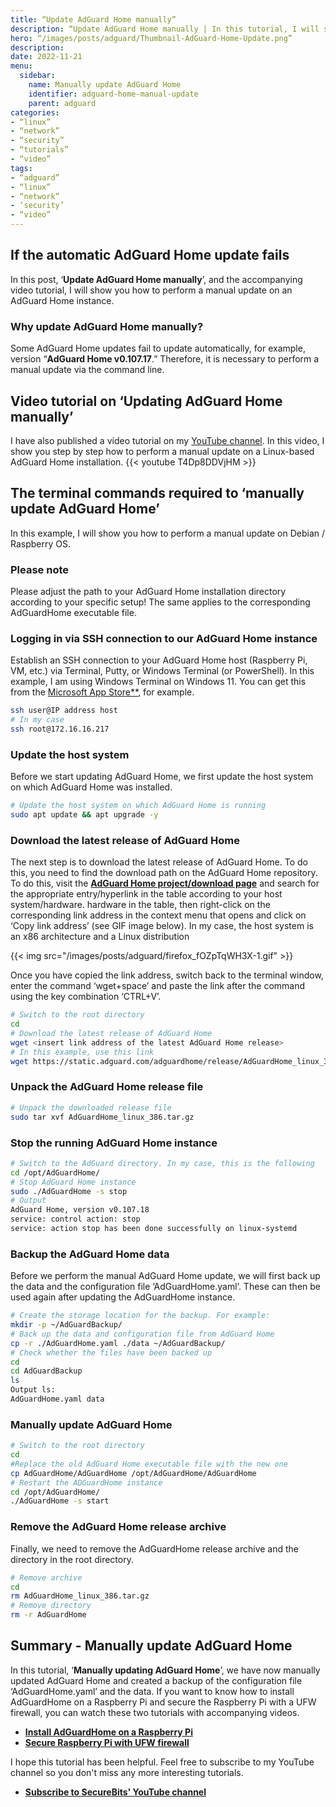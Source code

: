```yaml
---
title: “Update AdGuard Home manually”
description: “Update AdGuard Home manually | In this tutorial, I will show you how to update AdGuard Home manually.”
hero: “/images/posts/adguard/Thumbnail-AdGuard-Home-Update.png”
description:
date: 2022-11-21
menu:
  sidebar:
    name: Manually update AdGuard Home
    identifier: adguard-home-manual-update
    parent: adguard
categories:
- “linux”
- “network”
- “security”
- “tutorials”
- “video”
tags:
- “adguard”
- “linux”
- “network”
- ‘security’
- “video”
---
```

## If the automatic AdGuard Home update fails
In this post, ‘**Update AdGuard Home manually**’, and the accompanying video tutorial, I will show you how to perform a manual update on an AdGuard Home instance.
### Why update AdGuard Home manually?
Some AdGuard Home updates fail to update automatically, for example, version “**AdGuard Home v0.107.17**.” Therefore, it is necessary to perform a manual update via the command line.
## Video tutorial on ‘Updating AdGuard Home manually’
I have also published a video tutorial on my [YouTube channel](https://www.youtube.com/@secure_bits).
In this video, I show you step by step how to perform a manual update on a Linux-based AdGuard Home installation.
{{< youtube T4Dp8DDVjHM >}}
## The terminal commands required to ‘manually update AdGuard Home’
In this example, I will show you how to perform a manual update on Debian / Raspberry OS.
### Please note
Please adjust the path to your AdGuard Home installation directory according to your specific setup! The same applies to the corresponding AdGuardHome executable file.
### Logging in via SSH connection to our AdGuard Home instance
Establish an SSH connection to your AdGuard Home host (Raspberry Pi, VM, etc.) via Terminal, Putty, or Windows Terminal (or PowerShell).
In this example, I am using Windows Terminal on Windows 11. You can get this from the [Microsoft App Store**](https://www.microsoft.com/store/productId/9N0DX20HK701), for example.
```sh
ssh user@IP address host
# In my case
ssh root@172.16.16.217
```
### Update the host system
Before we start updating AdGuard Home, we first update the host system on which AdGuard Home was installed.
```sh
# Update the host system on which AdGuard Home is running
sudo apt update && apt upgrade -y
```
### Download the latest release of AdGuard Home
The next step is to download the latest release of AdGuard Home. To do this, you need to find the download path on the AdGuard Home repository.
To do this, visit the **[AdGuard Home project/download page](https://github.com/AdguardTeam/AdGuardHome/wiki/Platforms)** and search for the appropriate entry/hyperlink in the table according to your host system/hardware. hardware in the table, then right-click on the corresponding link address in the context menu that opens and click on ‘Copy link address’ (see GIF image below).
In my case, the host system is an x86 architecture and a Linux distribution


{{< img src="/images/posts/adguard/firefox_fOZpTqWH3X-1.gif" >}}


Once you have copied the link address, switch back to the terminal window, enter the command ‘wget+space’ and paste the link after the command using the key combination ‘CTRL+V’.
```sh
# Switch to the root directory
cd
# Download the latest release of AdGuard Home
wget <insert link address of the latest AdGuard Home release>
# In this example, use this link
wget https://static.adguard.com/adguardhome/release/AdGuardHome_linux_386.tar.gz
```
### Unpack the AdGuard Home release file
```sh
# Unpack the downloaded release file
sudo tar xvf AdGuardHome_linux_386.tar.gz
```
### Stop the running AdGuard Home instance
```sh
# Switch to the AdGuard directory. In my case, this is the following
cd /opt/AdGuardHome/
# Stop AdGuard Home instance
sudo ./AdGuardHome -s stop
# Output
AdGuard Home, version v0.107.18
service: control action: stop
service: action stop has been done successfully on linux-systemd
```
### Backup the AdGuard Home data
Before we perform the manual AdGuard Home update, we will first back up the data and the configuration file ‘AdGuardHome.yaml’. These can then be used again after updating the AdGuardHome instance.
```sh
# Create the storage location for the backup. For example:
mkdir -p ~/AdGuardBackup/
# Back up the data and configuration file from AdGuard Home
cp -r ./AdGuardHome.yaml ./data ~/AdGuardBackup/
# Check whether the files have been backed up
cd
cd AdGuardBackup
ls
Output ls:
AdGuardHome.yaml data
```
### Manually update AdGuard Home
```sh
# Switch to the root directory
cd
#Replace the old AdGuard Home executable file with the new one
cp AdGuardHome/AdGuardHome /opt/AdGuardHome/AdGuardHome
# Restart the ADGuardHome instance
cd /opt/AdGuardHome/
./AdGuardHome -s start
```
### Remove the AdGuard Home release archive
Finally, we need to remove the AdGuardHome release archive and the directory in the root directory.
```sh
# Remove archive
cd
rm AdGuardHome_linux_386.tar.gz
# Remove directory
rm -r AdGuardHome
```
## Summary - Manually update AdGuard Home
In this tutorial, ‘**Manually updating AdGuard Home**’, we have now manually updated AdGuard Home and created a backup of the configuration file ‘AdGuardHome.yaml’ and the data.
If you want to know how to install AdGuardHome on a Raspberry Pi and secure the Raspberry Pi with a UFW firewall, you can watch these two tutorials with accompanying videos.
- **[Install AdGuardHome on a Raspberry Pi](https://secure-bits.org/adguard-raspberry-pi-installation-2022/)**
- **[Secure Raspberry Pi with UFW firewall](https://secure-bits.org/ufw-firewall-raspberry-pi/)**
    
I hope this tutorial has been helpful. Feel free to subscribe to my YouTube channel so you don't miss any more interesting tutorials.

- **[Subscribe to SecureBits' YouTube channel](https://www.youtube.com/@secure_bits)**
